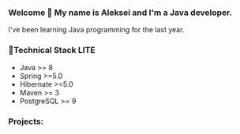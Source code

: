 ### Welcome 👋 My name is Aleksei and I'm a Java developer.
I've been learning Java programming for the last year. 


### :wrench:Technical Stack LITE
- Java >= 8
- Spring >=5.0
- Hibernate >=5.0
- Maven >= 3
- PostgreSQL >= 9

### Projects:


<!--
**AlekseiBB/AlekseiBB** is a ✨ _special_ ✨ repository because its `README.md` (this file) appears on your GitHub profile.

Here are some ideas to get you started:

- 🔭 I’m currently working on ...
- 🌱 I’m currently learning ...
- 👯 I’m looking to collaborate on ...
- 🤔 I’m looking for help with ...
- 💬 Ask me about ...
- 📫 How to reach me: ...
- 😄 Pronouns: ...
- ⚡ Fun fact: ...
-->
